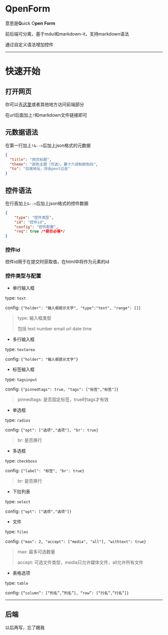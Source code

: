 # QpenForm

意思是**Q**uick O**pen** **Form**

前后端可分离，基于mdui和markdown-it，支持markdown语法

通过自定义语法增加控件

---

# 快速开始

## 打开网页

你可以去[这里](https://ftz-tools.netlify.app/form/index.html)或者其他地方访问前端部分

在url后面加上`?`和markdown文件链接即可

## 元数据语法

在第一行加上`!&-->`后加上json格式的元数据

```json
{
  "title": "网页标题",
  "theme": "颜色主题（可选），要十六进制颜色码",
  "to": "后端地址，将会post过去"
}
```

## 控件语法

在行首加上`&-->`后加上json格式的控件数据

```json
{
    "type": "控件类型",
    "id": "控件id",
    "config": "控件配置",
    "req": true /*是否必填*/
}
```

### 控件id

控件id用于在提交时获取值，在html中将作为元素的id

### 控件类型与配置

- 单行输入框

type: `text`

config: `{"holder": "输入框提示文字", "type":"text", "range": []}`

> type: 输入框类型
>
> 包括 text number email url date time
>

- 多行输入框

type: `textarea`

config: `{"holder": "输入框提示文字"}`

- 标签输入框

type: `tagsinput`

config: `{"pinnedtags": true, "tags": ["标签","标签"]}`

> pinnedtags: 是否固定标签，true时tags才有效

- 单选框

type: `radios`

config: `{"opt": ["选项","选项"], "br': true}`

> br: 是否换行

- 多选框

type: `checkboxs`

config: `{"label": "标签", "br': true}`

> br: 是否换行

- 下拉列表

type: `select`

config: `{"opt": ["选项","选项"]}`

- 文件

type: `files`

config: `{"max": 2, "accept": ["media", "all"], "withtext": true}`

> max: 最多可选数量
>
> accept: 可选文件类型，media只允许媒体文件，all允许所有文件


- 表格选项

type: `table`

config: `{“column”: [“列名”,”列名”], “row”: [“行名”,”行名”]}`

---

## 后端

以后再写，忘了踢我
